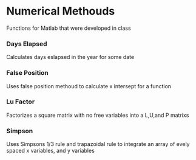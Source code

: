 # Numerical Methouds

Functions for Matlab that were developed in class

### Days Elapsed
Calculates days eslapsed in the year for some date

### False Position
Uses false position methoud to calculate x intersept for a function

### Lu Factor
Factorizes a square matrix with no free variables into a L,U,and P matrixs

### Simpson
Uses Simpsons 1/3 rule and trapazoidal rule to integrate an array of evely spaced x variables, and y variables
